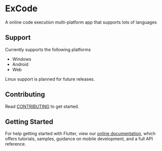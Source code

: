 # ExCode

A online code execution multi-platform app that supports lots of languages

## Support

Currently supports the following platforms

- Windows
- Android
- Web

Linux support is planned for future releases.

## Contributing

Read [CONTRIBUTING](CONTRIBUTING.md) to get started.

## Getting Started

For help getting started with Flutter, view our
[online documentation](https://flutter.dev/docs), which offers tutorials,
samples, guidance on mobile development, and a full API reference.
